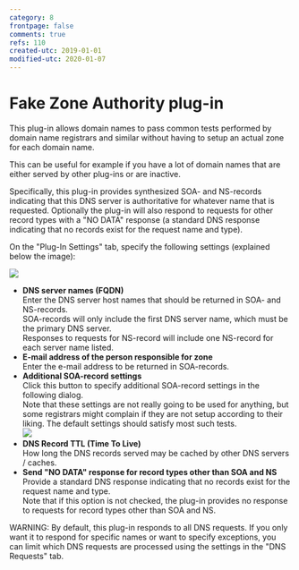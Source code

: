 ```yaml
---
category: 8
frontpage: false
comments: true
refs: 110
created-utc: 2019-01-01
modified-utc: 2020-01-07
---
```

# Fake Zone Authority plug-in

This plug-in allows domain names to pass common tests performed by domain name registrars and similar without having to setup an actual zone for each domain name.

This can be useful for example if you have a lot of domain names that are either served by other plug-ins or are inactive.

Specifically, this plug-in provides synthesized SOA- and NS-records indicating that this DNS server is authoritative for whatever name that is requested. Optionally the plug-in will also respond to requests for other record types with a "NO DATA" response (a standard DNS response indicating that no records exist for the request name and type).

On the "Plug-In Settings" tab, specify the following settings (explained below the image):

![](img/174/1.png)  

- **DNS server names (FQDN)**  
Enter the DNS server host names that should be returned in SOA- and NS-records.  
SOA-records will only include the first DNS server name, which must be the primary DNS server.  
Responses to requests for NS-record will include one NS-record for each server name listed.
- **E-mail address of the person responsible for zone**  
Enter the e-mail address to be returned in SOA-records.
- **Additional SOA-record settings**  
Click this button to specify additional SOA-record settings in the following dialog.  
Note that these settings are not really going to be used for anything, but some registrars might complain if they are not setup according to their liking. The default settings should satisfy most such tests.  
![](img/174/2.png)
- **DNS Record TTL (Time To Live)**  
How long the DNS records served may be cached by other DNS servers / caches.
- **Send "NO DATA" response for record types other than SOA and NS**  
Provide a standard DNS response indicating that no records exist for the request name and type.  
Note that if this option is not checked, the plug-in provides no response to requests for record types other than SOA and NS.

WARNING: By default, this plug-in responds to all DNS requests. If you only want it to respond for specific names or want to specify exceptions, you can limit which DNS requests are processed using the settings in the "DNS Requests" tab.

